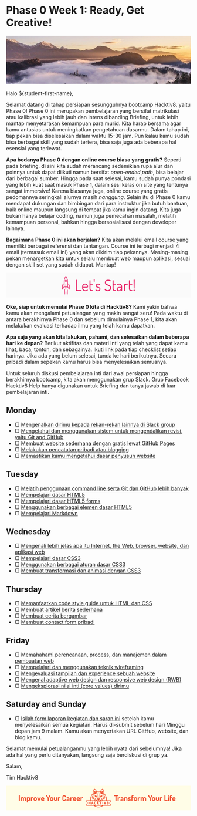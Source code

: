 # Phase 0 Week 1: Ready, Get Creative!

![Header](assets/header-w1.jpg)

Halo ${student-first-name},

Selamat datang di tahap persiapan sesungguhnya bootcamp Hacktiv8, yaitu Phase 0! Phase 0 ini merupakan pembelajaran yang bersifat matrikulasi atau kalibrasi yang lebih jauh dan intens dibanding Briefing, untuk lebih mantap menyetarakan kemampuan para murid. Kita harap bersama agar kamu antusias untuk meningkatkan pengetahuan dasarmu. Dalam tahap ini, tiap pekan bisa diselesaikan dalam waktu 15-30 jam. Pun kalau kamu sudah bisa berbagai skill yang sudah tertera, bisa saja juga ada beberapa hal esensial yang terlewat.

**Apa bedanya Phase 0 dengan online course biasa yang gratis?** Seperti pada briefing, di sini kita sudah merancang sedemikian rupa alur dan poinnya untuk dapat diikuti namun bersifat _open-ended path_, bisa belajar dari berbagai sumber. Hingga pada saat selesai, kamu sudah punya pondasi yang lebih kuat saat masuk Phase 1, dalam sesi kelas on site yang tentunya sangat immersive! Karena biasanya juga, online course yang gratis pedomannya seringkali alurnya masih  _nanggung_. Selain itu di Phase 0 kamu mendapat dukungan dan bimbingan dari para instruktur jika butuh bantuan, baik online maupun langsung di tempat jika kamu ingin datang. Kita juga bukan hanya belajar coding, namun juga pemecahan masalah, melatih kemampuan personal, bahkan hingga bersosialisasi dengan developer lainnya.

**Bagaimana Phase 0 ini akan berjalan?** Kita akan melalui email course yang memiliki berbagai referensi dan tantangan. Course ini terbagi menjadi 4 email (termasuk email ini) yang akan dikirim tiap pekannya. Masing-masing pekan menargetkan kita untuk selalu membuat web maupun aplikasi, sesuai dengan skill set yang sudah didapat. Mantap!

![Let's start!](assets/start.png)

**Oke, siap untuk memulai Phase 0 kita di Hacktiv8?** Kami yakin bahwa kamu akan mengalami petualangan yang makin sangat seru! Pada waktu di antara berakhirnya Phase 0 dan sebelum dimulainya Phase 1, kita akan melakukan evaluasi terhadap ilmu yang telah kamu dapatkan.

**Apa saja yang akan kita lakukan, pahami, dan selesaikan dalam beberapa hari ke depan?** Berikut aktifitas dan materi inti yang telah yang dapat kamu lihat, baca, tonton, dan sebagainya. Ikuti link pada tiap checklist setiap harinya. Jika ada yang belum selesai, tunda ke hari berikutnya. Secara pribadi dalam sepekan kamu harus bisa menyelesaikan semuanya.

Untuk seluruh diskusi pembelajaran inti dari awal persiapan hingga berakhirnya bootcamp, kita akan menggunakan grup Slack. Grup Facebook Hacktiv8 Help hanya digunakan untuk Briefing dan tanya jawab di luar pembelajaran inti.

## Monday

- ▢ [Mengenalkan dirimu kepada rekan-rekan lainnya di Slack group](modules/introduce-yourself.md)
- ▢ [Mengetahui dan menggunakan sistem untuk mengendalikan revisi, yaitu Git and GitHub](modules/git-github-basics.md)
- ▢ [Membuat website sederhana dengan gratis lewat GitHub Pages](modules/github-pages.md)
- ▢ [Melakukan pencatatan pribadi atau blogging](modules/blogging.md)
- ▢ [Memastikan kamu mengetahui dasar penyusun website](modules/website.md)

## Tuesday

- ▢ [Melatih penggunaan command line serta Git dan GitHub lebih banyak](modules/cli-git-github-practice.md)
- ▢ [Mempelajari dasar HTML5](modules/html5-basics.md)
- ▢ [Mempelajari dasar HTML5 forms](modules/html5-forms-basics.md)
- ▢ [Menggunakan berbagai elemen dasar HTML5](modules/html5-elements.md)
- ▢ [Mempelajari Markdown](modules/markdown.md)

## Wednesday

- ▢ [Mengenali lebih jelas apa itu Internet, the Web, browser, website, dan aplikasi web](modules/internet-web.md)
- ▢ [Mempelajari dasar CSS3](modules/css3-basics.md)
- ▢ [Menggunakan berbagai aturan dasar CSS3](modules/css3-rules.md)
- ▢ [Membuat transformasi dan animasi dengan CSS3](modules/css3-advanced.md)

## Thursday

- ▢ [Memanfaatkan code style guide untuk HTML dan CSS](modules/html-css-code-style.md)
- ▢ [Membuat artikel berita sederhana](modules/news-article.md)
- ▢ [Membuat cerita bergambar](modules/story-with-images.md)
- ▢ [Membuat contact form pribadi](modules/contact-form.md)

## Friday

- ▢ [Memahahami perencanaan, process, dan manajemen dalam pembuatan web](modules/web-dev-process.md)
- ▢ [Mempelajari dan menggunakan teknik wireframing](modules/wireframing.md)
- ▢ [Mengevaluasi tampilan dan experience sebuah website](modules/website-evaluation.md)
- ▢ [Mengenal adaptive web design dan responsive web design (RWB)](modules/web-design.md)
- ▢ [Mengeksplorasi nilai inti (core values) dirimu](modules/core-values.md)

## Saturday and Sunday

- ▢ [Isilah form laporan kegiatan dan saran ini](http://bit.ly/hacktiv8-report-p0w1) setelah kamu menyelesaikan semua kegiatan. Harus di-submit sebelum hari Minggu depan jam 9 malam. Kamu akan menyertakan URL GitHub, website, dan blog kamu.

Selamat memulai petualanganmu yang lebih nyata dari sebelumnya! Jika ada hal yang perlu ditanyakan, langsung saja berdiskusi di grup ya.

Salam,

Tim Hacktiv8

![Hacktiv8 Banner](assets/banner.png)
